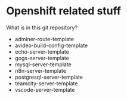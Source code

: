 # Openshift related stuff
What is in this git repository?
- adminer-route-template
- avideo-build-config-template
- echo-server-template
- gogs-server-template
- mysql-server-template
- n8n-server-template
- postgresql-server-template
- teamcity-server-template
- vscode-server-template

